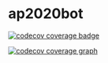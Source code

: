 # ap2020bot

[![codecov coverage badge](https://codecov.io/gh/ap2020/ap2020bot/branch/master/graph/badge.svg)](https://codecov.io/gh/ap2020/ap2020bot)

[![codecov coverage graph](https://codecov.io/gh/ap2020/ap2020bot/branch/master/graphs/sunburst.svg)](https://codecov.io/gh/ap2020/ap2020bot)
